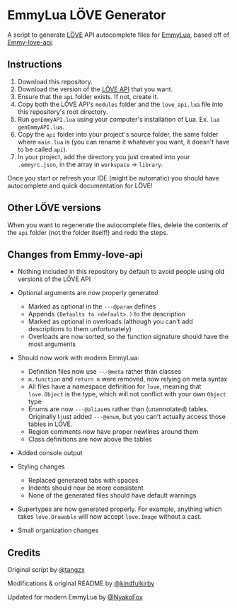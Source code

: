 # EmmyLua LÖVE Generator

A script to generate [LÖVE](https://love2d.org/) API autocomplete files for [EmmyLua](https://github.com/EmmyLuaLs/emmylua-analyzer-rust), based off of [Emmy-love-api](https://github.com/EmmyLua/Emmy-love-api).

## Instructions

1. Download this repository.
2. Download the version of the [LÖVE API](https://github.com/love2d-community/love-api) that you want.
3. Ensure that the `api` folder exists. If not, create it.
4. Copy both the LÖVE API's `modules` folder and the `love_api.lua` file into this repository's root directory.
5. Run `genEmmyAPI.lua` using your computer's installation of Lua. Ex. `lua genEmmyAPI.lua`.
6. Copy the `api` folder into your project's source folder, the same folder where `main.lua` is (you can rename it whatever you want, it doesn't have to be called `api`).
7. In your project, add the directory you just created into your `.emmyrc.json`, in the array in `workspace` -> `library`.

Once you start or refresh your IDE (might be automatic) you should have autocomplete and quick documentation for LÖVE!

## Other LÖVE versions

When you want to regenerate the autocomplete files, delete the contents of the `api` folder (not the folder itself!) and redo the steps.

## Changes from Emmy-love-api

- Nothing included in this repository by default to avoid people using old versions of the LÖVE API
- Optional arguments are now properly generated
  - Marked as optional in the `---@param` defines
  - Appends `(Defaults to <default>.)` to the description
  - Marked as optional in overloads (although you can't add descriptions to them unfortunately)
  - Overloads are now sorted, so the function signature should have the most arguments

- Should now work with modern EmmyLua:
  - Definition files now use `---@meta` rather than classes
  - `m.function` and `return m` were removed, now relying on meta syntax
  - All files have a namespace definition for `love`, meaning that `love.Object` is the type, which will not conflict with your own `Object` type
  - Enums are now `---@alias`es rather than (unannotated) tables. Originally I just added `---@enum`, but you can't actually access those tables in LÖVE.
  - Region comments now have proper newlines around them
  - Class definitions are now above the tables

- Added console output
- Styling changes
  - Replaced generated tabs with spaces
  - Indents should now be more consistent
  - None of the generated files should have default warnings

- Supertypes are now generated properly. For example, anything which takes `love.Drawable` will now accept `love.Image` without a cast.
- Small organization changes

## Credits

Original script by [@tangzx](https://github.com/tangzx)

Modifications & original README by [@kindfulkirby](https://github.com/kindfulkirby)

Updated for modern EmmyLua by [@NyakoFox](https://github.com/NyakoFox)
